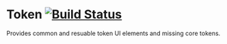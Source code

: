 # Token [![Build Status](https://travis-ci.org/larowlan/token.svg?branch=8.x-1.x)](https://travis-ci.org/larowlan/token)

Provides common and resuable token UI elements and missing core tokens.
